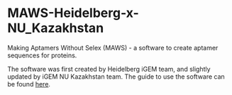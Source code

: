 # MAWS-Heidelberg-x-NU_Kazakhstan
Making Aptamers Without Selex (MAWS) - a software to create aptamer sequences for proteins.

The software was first created by Heidelberg iGEM team, and slightly updated by iGEM NU Kazakhstan team. The guide to use the software can be found [here](https://docs.google.com/document/d/1VpqD0gc2ZrxZVhDIr6PMhXtEJ7jFILcskNtPZiLjlmw/edit?usp=sharing).
